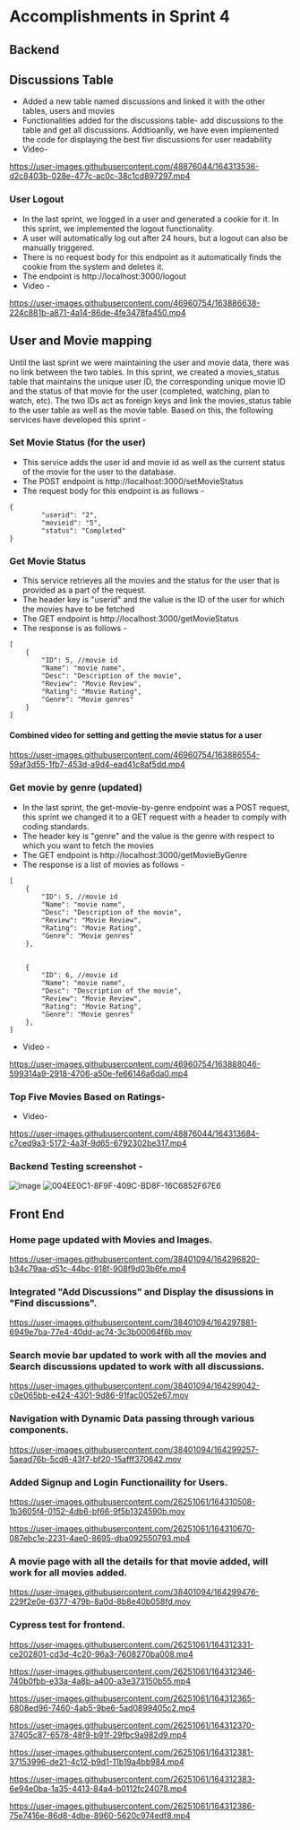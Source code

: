 # Accomplishments in Sprint 4

## Backend

## Discussions Table 
* Added a new table named discussions and linked it with the other tables, users and movies
* Functionalities added for the discussions table- add discussions to the table and get all discussions. Addtioanlly, we have even implemented the code for displaying the best fivr discussions for user readability
* Video-


https://user-images.githubusercontent.com/48876044/164313536-d2c8403b-028e-477c-ac0c-38c1cd897297.mp4



### User Logout
* In the last sprint, we logged in a user and generated a cookie for it. In this sprint, we implemented the logout functionality. 
* A user will automatically log out after 24 hours, but a logout can also be manually triggered. 
* There is no request body for this endpoint as it automatically finds the cookie from the system and deletes it. 
* The endpoint is http://localhost:3000/logout
* Video - 



https://user-images.githubusercontent.com/46960754/163886638-224c881b-a871-4a14-86de-4fe3478fa450.mp4

## User and Movie mapping
Until the last sprint we were maintaining the user and movie data, there was no link between the two tables. In this sprint, we created a movies_status table that maintains the unique user ID, the corresponding unique movie ID and the status of that movie for the user (completed, watching, plan to watch, etc). The two IDs act as foreign keys and link the movies_status table to the user table as well as the movie table. Based on this, the following services have developed this sprint - 

### Set Movie Status (for the user)
* This service adds the user id and movie id as well as the current status of the movie for the user to the database. 
* The POST endpoint is http://localhost:3000/setMovieStatus
* The request body for this endpoint is as follows - 
```
{
        "userid": "2",
        "movieid": "5",
        "status": "Completed"
}
```
### Get Movie Status
* This service retrieves all the movies and the status for the user that is provided as a part of the request.
* The header key is "userid" and the value is the ID of the user for which the movies have to be fetched
* The GET endpoint is http://localhost:3000/getMovieStatus
* The response is as follows - 

```
[
    {
        "ID": 5, //movie id
        "Name": "movie name",
        "Desc": "Description of the movie",
        "Review": "Movie Review",
        "Rating": "Movie Rating",
        "Genre": "Movie genres"
    }
]

```
#### Combined video for setting and getting the movie status for a user


https://user-images.githubusercontent.com/46960754/163886554-59af3d55-1fb7-453d-a9d4-ead41c8af5dd.mp4



### Get movie by genre (updated)
* In the last sprint, the get-movie-by-genre endpoint was a POST request, this sprint we changed it to a GET request with a header to comply with coding standards. 
* The header key is "genre" and the value is the genre with respect to which you want to fetch the movies
* The GET endpoint is http://localhost:3000/getMovieByGenre
* The response is a list of movies as follows - 

```
[
    {
        "ID": 5, //movie id
        "Name": "movie name",
        "Desc": "Description of the movie",
        "Review": "Movie Review",
        "Rating": "Movie Rating",
        "Genre": "Movie genres"
    },
    
    
    {
        "ID": 6, //movie id
        "Name": "movie name",
        "Desc": "Description of the movie",
        "Review": "Movie Review",
        "Rating": "Movie Rating",
        "Genre": "Movie genres"
    },
]

```
* Video - 

https://user-images.githubusercontent.com/46960754/163888046-599314a9-2918-4706-a50e-fe66146a6da0.mp4

### Top Five Movies Based on Ratings-
* Video-


https://user-images.githubusercontent.com/48876044/164313684-c7ced9a3-5172-4a3f-9d65-6792302be317.mp4



### Backend Testing screenshot - 

![image](https://user-images.githubusercontent.com/46960754/163888182-289fefe3-36b4-4f6a-94ba-303ad36538f5.png)
![004EE0C1-8F9F-409C-BD8F-16C6852F67E6](https://user-images.githubusercontent.com/48876044/164309917-4cf6bc79-4981-43e4-9a40-1f42b155a473.jpeg)


## Front End

### Home page updated with Movies and Images. 
https://user-images.githubusercontent.com/38401094/164296820-b34c79aa-d51c-44bc-918f-908f9d03b6fe.mp4

### Integrated "Add Discussions" and Display the disussions in "Find discussions".
https://user-images.githubusercontent.com/38401094/164297881-6949e7ba-77e4-40dd-ac74-3c3b00064f8b.mov


### Search movie bar updated to work with all the movies and Search discussions updated to work with all discussions. 
https://user-images.githubusercontent.com/38401094/164299042-c0e065bb-e424-4301-9d86-91fac0052e67.mov


### Navigation with Dynamic Data passing through various components. 
https://user-images.githubusercontent.com/38401094/164299257-5aead76b-5cd6-43f7-bf20-15afff370642.mov

### Added Signup and Login Functionaility for Users.

https://user-images.githubusercontent.com/26251061/164310508-1b3605f4-0152-4db6-bf66-9f5b1324590b.mov

https://user-images.githubusercontent.com/26251061/164310670-087ebc1e-2231-4ae0-8695-dba092550793.mp4


### A movie page with all the details for that movie added, will work for all movies added.
https://user-images.githubusercontent.com/38401094/164299476-229f2e0e-6377-479b-8a0d-8b8e40b058fd.mov


### Cypress test for frontend. 

https://user-images.githubusercontent.com/26251061/164312331-ce202801-cd3d-4c20-96a3-7608270ba008.mp4

https://user-images.githubusercontent.com/26251061/164312346-740b0fbb-e33a-4a8b-a400-a3e373150b55.mp4

https://user-images.githubusercontent.com/26251061/164312365-6808ed96-7460-4ab5-9be6-5ad0899405c2.mp4

https://user-images.githubusercontent.com/26251061/164312370-37405c87-6578-48f9-b91f-29fbc9a982d9.mp4

https://user-images.githubusercontent.com/26251061/164312381-37153996-de21-4c12-b9d1-11b19a4bb984.mp4

https://user-images.githubusercontent.com/26251061/164312383-6e94e0ba-1a35-4413-84a4-b0112fc24078.mp4

https://user-images.githubusercontent.com/26251061/164312386-75e7416e-86d8-4dbe-8960-5620c974edf8.mp4


